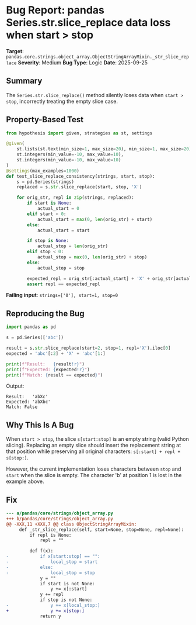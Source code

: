 # Bug Report: pandas Series.str.slice_replace data loss when start > stop

**Target**: `pandas.core.strings.object_array.ObjectStringArrayMixin._str_slice_replace`
**Severity**: Medium
**Bug Type**: Logic
**Date**: 2025-09-25

## Summary

The `Series.str.slice_replace()` method silently loses data when `start > stop`, incorrectly treating the empty slice case.

## Property-Based Test

```python
from hypothesis import given, strategies as st, settings

@given(
    st.lists(st.text(min_size=1, max_size=20), min_size=1, max_size=20),
    st.integers(min_value=-10, max_value=10),
    st.integers(min_value=-10, max_value=10)
)
@settings(max_examples=1000)
def test_slice_replace_consistency(strings, start, stop):
    s = pd.Series(strings)
    replaced = s.str.slice_replace(start, stop, 'X')

    for orig_str, repl in zip(strings, replaced):
        if start is None:
            actual_start = 0
        elif start < 0:
            actual_start = max(0, len(orig_str) + start)
        else:
            actual_start = start

        if stop is None:
            actual_stop = len(orig_str)
        elif stop < 0:
            actual_stop = max(0, len(orig_str) + stop)
        else:
            actual_stop = stop

        expected_repl = orig_str[:actual_start] + 'X' + orig_str[actual_stop:]
        assert repl == expected_repl
```

**Failing input**: `strings=['0'], start=1, stop=0`

## Reproducing the Bug

```python
import pandas as pd

s = pd.Series(['abc'])

result = s.str.slice_replace(start=2, stop=1, repl='X').iloc[0]
expected = 'abc'[:2] + 'X' + 'abc'[1:]

print(f"Result:   {result!r}")
print(f"Expected: {expected!r}")
print(f"Match: {result == expected}")
```

Output:
```
Result:   'abXc'
Expected: 'abXbc'
Match: False
```

## Why This Is A Bug

When `start > stop`, the slice `s[start:stop]` is an empty string (valid Python slicing). Replacing an empty slice should insert the replacement string at that position while preserving all original characters: `s[:start] + repl + s[stop:]`.

However, the current implementation loses characters between `stop` and `start` when the slice is empty. The character 'b' at position 1 is lost in the example above.

## Fix

```diff
--- a/pandas/core/strings/object_array.py
+++ b/pandas/core/strings/object_array.py
@@ -XXX,11 +XXX,7 @@ class ObjectStringArrayMixin:
     def _str_slice_replace(self, start=None, stop=None, repl=None):
         if repl is None:
             repl = ""

         def f(x):
-            if x[start:stop] == "":
-                local_stop = start
-            else:
-                local_stop = stop
             y = ""
             if start is not None:
                 y += x[:start]
             y += repl
             if stop is not None:
-                y += x[local_stop:]
+                y += x[stop:]
             return y
```